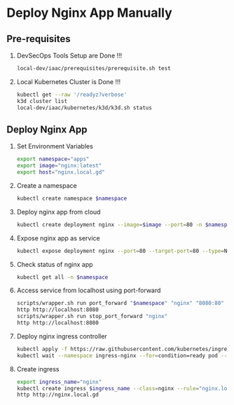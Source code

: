 # Deploy Nginx App Manually 

## Pre-requisites

1. DevSecOps Tools Setup are Done !!!
    ```bash
    local-dev/iaac/prerequisites/prerequisite.sh test 
    ```
1. Local Kubernetes Cluster is Done !!!
    ```bash
    kubectl get --raw '/readyz?verbose'
    k3d cluster list
    local-dev/iaac/kubernetes/k3d/k3d.sh status
    ```

## Deploy Nginx App

1. Set Environment Variables
    ```bash
    export namespace="apps"
    export image="nginx:latest"
    export host="nginx.local.gd" 
    ```

1. Create a namespace
    ```bash
    kubectl create namespace $namespace
    ```

1. Deploy nginx app from cloud
    ```bash
    kubectl create deployment nginx --image=$image --port=80 -n $namespace
    ```

1. Expose nginx app as service
    ```bash
    kubectl expose deployment nginx --port=80 --target-port=80 --type=NodePort -n $namespace
    ```

1. Check status of  nginx app
    ```bash
    kubectl get all -n $namespace
    ```

1. Access service from localhost using port-forward
    ```bash
    scripts/wrapper.sh run port_forward "$namespace" "nginx" "8080:80" 
    http http://localhost:8080
    scripts/wrapper.sh run stop_port_forward "nginx"
    http http://localhost:8080
    ```

1. Deploy nginx ingress controller
    ```bash
    kubectl apply -f https://raw.githubusercontent.com/kubernetes/ingress-nginx/main/deploy/static/provider/cloud/deploy.yaml 
    kubectl wait --namespace ingress-nginx --for=condition=ready pod --selector=app.kubernetes.io/component=controller --timeout=120s
    ```

1. Create ingress
    ```bash
    export ingress_name="nginx"
    kubectl create ingress $ingress_name --class=nginx --rule="nginx.local.gd/*=nginx:80" -n "$namespace"
    http http://nginx.local.gd 
    ```

